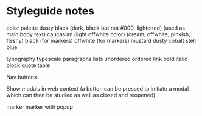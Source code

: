 # Styleguide notes

color palette
    dusty black (dark, black but not #000, lightened) (used as main body text)
    caucasian (light offwhite color) (cream, offwhite, pinkish, fleshy)
    black (for markers)
    offwhite (for markers)
    mustard
    dusty cobalt stell blue

typography
    typescale
    paragraphs
    lists
        unordered
        ordered
    link
    bold
    italic
    block quote
    table

Nav buttons

Show modals in web context (a button can be pressed to initiate a modal which can then be studied as well as closed and reopened)

marker
    marker with popup

